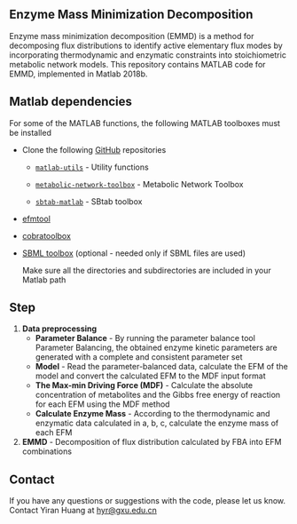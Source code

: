 Enzyme Mass Minimization Decomposition 
------------------------

Enzyme mass minimization decomposition (EMMD) is a method for decomposing flux distributions to identify active elementary flux modes by incorporating thermodynamic and enzymatic constraints into stoichiometric metabolic network models. This repository contains MATLAB code for EMMD, implemented in Matlab 2018b.

## Matlab dependencies

For some of the MATLAB functions, the following MATLAB toolboxes must be installed
- Clone the following [GitHub](https://github.com/liebermeister) repositories
    - [`matlab-utils`](https://github.com/liebermeister/matlab-utils) - Utility functions

    - [`metabolic-network-toolbox`](https://github.com/liebermeister/metabolic-network-toolbox) - Metabolic Network Toolbox

    - [`sbtab-matlab`](https://github.com/liebermeister/sbtab-matlab) - SBtab toolbox

- [efmtool](http://www.csb.ethz.ch/tools/efmtool)

- [cobratoolbox](https://github.com/opencobra/cobratoolbox)

- [SBML toolbox](http://sbml.org/Software/SBMLToolbox) (optional - needed only if SBML files are used)

    Make sure all the directories and subdirectories are included in your Matlab path

## Step
1. **Data preprocessing**
   - **Parameter Balance** - By running the parameter balance tool Parameter Balancing, the obtained enzyme kinetic parameters are generated with a complete and consistent parameter set
   - **Model** - Read the parameter-balanced data, calculate the EFM of the model and convert the calculated EFM to the MDF input format
   - **The Max-min Driving Force (MDF)** - Calculate the absolute concentration of metabolites and the Gibbs free energy of reaction for each EFM using the MDF method
   - **Calculate Enzyme Mass** - According to the thermodynamic and enzymatic data calculated in a, b, c, calculate the enzyme mass of each EFM
2. **EMMD** - Decomposition of flux distribution calculated by FBA into EFM combinations

## Contact
If you have any questions or suggestions with the code, please let us know. Contact Yiran Huang at hyr@gxu.edu.cn
